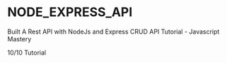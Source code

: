 # NODE_EXPRESS_API
Built A Rest API  with NodeJs and Express CRUD API Tutorial - Javascript Mastery

10/10 Tutorial
